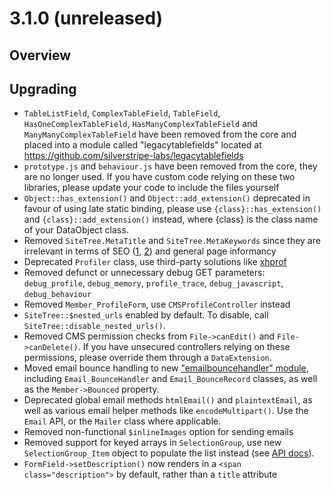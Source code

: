 # 3.1.0 (unreleased)

## Overview ##

## Upgrading

 * `TableListField`, `ComplexTableField`, `TableField`, `HasOneComplexTableField`, `HasManyComplexTableField` and `ManyManyComplexTableField` have been removed from the core and placed into a module called "legacytablefields" located at https://github.com/silverstripe-labs/legacytablefields
 * `prototype.js` and `behaviour.js` have been removed from the core, they are no longer used. If you have custom code relying on these two libraries, please update your code to include the files yourself
 * `Object::has_extension()` and `Object::add_extension()` deprecated in favour of using late static binding, please use `{class}::has_extension()` and `{class}::add_extension()` instead, where {class} is the class name of your DataObject class.
 * Removed `SiteTree.MetaTitle` and `SiteTree.MetaKeywords` since they are irrelevant in terms of SEO ([1](http://www.seomoz.org/learn-seo/title-tag), [2](http://www.mattcutts.com/blog/keywords-meta-tag-in-web-search/)) and general page informancy
 * Deprecated `Profiler` class, use third-party solutions like [xhprof](https://github.com/facebook/xhprof/)
 * Removed defunct or unnecessary debug GET parameters: 
   `debug_profile`, `debug_memory`, `profile_trace`, `debug_javascript`, `debug_behaviour`
 * Removed `Member_ProfileForm`, use `CMSProfileController` instead
 * `SiteTree::$nested_urls` enabled by default. To disable, call `SiteTree::disable_nested_urls()`.
 * Removed CMS permission checks from `File->canEdit()` and `File->canDelete()`. If you have unsecured controllers relying on these permissions, please override them through a `DataExtension`.
 * Moved email bounce handling to new ["emailbouncehandler" module](https://github.com/silverstripe-labs/silverstripe-emailbouncehandler),
   including `Email_BounceHandler` and `Email_BounceRecord` classes,
   as well as the `Member->Bounced` property. 
 * Deprecated global email methods `htmlEmail()` and `plaintextEmail`, as well as various email helper methods like `encodeMultipart()`. Use the `Email` API, or the `Mailer` class where applicable.
 * Removed non-functional `$inlineImages` option for sending emails 
 * Removed support for keyed arrays in `SelectionGroup`, use new `SelectionGroup_Item` object
   to populate the list instead (see [API docs](api:SelectionGroup)).
 * `FormField->setDescription()` now renders in a `<span class="description">` by default, rather than a `title` attribute